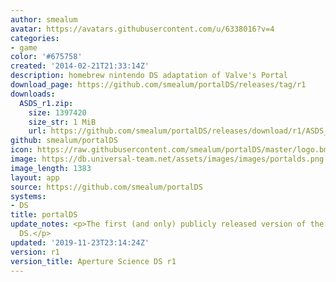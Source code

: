 ```yaml
---
author: smealum
avatar: https://avatars.githubusercontent.com/u/6338016?v=4
categories:
- game
color: '#675758'
created: '2014-02-21T21:33:14Z'
description: homebrew nintendo DS adaptation of Valve's Portal
download_page: https://github.com/smealum/portalDS/releases/tag/r1
downloads:
  ASDS_r1.zip:
    size: 1397420
    size_str: 1 MiB
    url: https://github.com/smealum/portalDS/releases/download/r1/ASDS_r1.zip
github: smealum/portalDS
icon: https://raw.githubusercontent.com/smealum/portalDS/master/logo.bmp
image: https://db.universal-team.net/assets/images/images/portalds.png
image_length: 1383
layout: app
source: https://github.com/smealum/portalDS
systems:
- DS
title: portalDS
update_notes: <p>The first (and only) publicly released version of the Aperture Science
  DS.</p>
updated: '2019-11-23T23:14:24Z'
version: r1
version_title: Aperture Science DS r1
---
```

